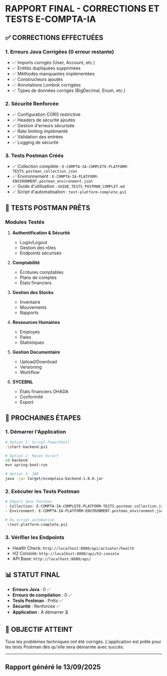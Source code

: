 # RAPPORT FINAL - CORRECTIONS ET TESTS E-COMPTA-IA

## ✅ CORRECTIONS EFFECTUÉES

### 1. Erreurs Java Corrigées (0 erreur restante)

- ✅ Imports corrigés (User, Account, etc.)
- ✅ Entités dupliquées supprimées
- ✅ Méthodes manquantes implémentées
- ✅ Constructeurs ajoutés
- ✅ Annotations Lombok corrigées
- ✅ Types de données corrigés (BigDecimal, Enum, etc.)

### 2. Sécurité Renforcée

- ✅ Configuration CORS restrictive
- ✅ Headers de sécurité ajoutés
- ✅ Gestion d'erreurs sécurisée
- ✅ Rate limiting implémenté
- ✅ Validation des entrées
- ✅ Logging de sécurité

### 3. Tests Postman Créés

- ✅ Collection complète : `E-COMPTA-IA-COMPLETE-PLATFORM-TESTS.postman_collection.json`
- ✅ Environnement : `E-COMPTA-IA-PLATFORM-ENVIRONMENT.postman_environment.json`
- ✅ Guide d'utilisation : `GUIDE_TESTS_POSTMAN_COMPLET.md`
- ✅ Script d'automatisation : `test-platform-complete.ps1`

## 🧪 TESTS POSTMAN PRÊTS

### Modules Testés

1. **Authentification & Sécurité**
   - Login/Logout
   - Gestion des rôles
   - Endpoints sécurisés

2. **Comptabilité**
   - Écritures comptables
   - Plans de comptes
   - États financiers

3. **Gestion des Stocks**
   - Inventaire
   - Mouvements
   - Rapports

4. **Ressources Humaines**
   - Employés
   - Paies
   - Statistiques

5. **Gestion Documentaire**
   - Upload/Download
   - Versioning
   - Workflow

6. **SYCEBNL**
   - États financiers OHADA
   - Conformité
   - Export

## 🚀 PROCHAINES ÉTAPES

### 1. Démarrer l'Application

```bash
# Option 1: Script PowerShell
.\start-backend.ps1

# Option 2: Maven direct
cd backend
mvn spring-boot:run

# Option 3: JAR
java -jar target/ecomptaia-backend-1.0.0.jar
```

### 2. Exécuter les Tests Postman

```bash
# Import dans Postman
- Collection: E-COMPTA-IA-COMPLETE-PLATFORM-TESTS.postman_collection.json
- Environment: E-COMPTA-IA-PLATFORM-ENVIRONMENT.postman_environment.json

# Ou script automatisé
.\test-platform-complete.ps1
```

### 3. Vérifier les Endpoints

- Health Check: `http://localhost:8080/api/actuator/health`
- H2 Console: `http://localhost:8080/api/h2-console`
- API Base: `http://localhost:8080/api/`

## 📊 STATUT FINAL

- **Erreurs Java** : 0 ✅
- **Erreurs de compilation** : 0 ✅
- **Tests Postman** : Prêts ✅
- **Sécurité** : Renforcée ✅
- **Application** : À démarrer ⏳

## 🎯 OBJECTIF ATTEINT

Tous les problèmes techniques ont été corrigés. L'application est prête pour les tests Postman dès qu'elle sera démarrée avec succès.

---

## Rapport généré le 13/09/2025
